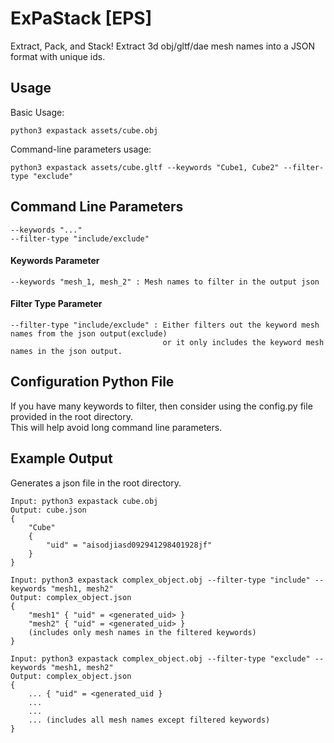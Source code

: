 # ExPaStack [EPS]
Extract, Pack, and Stack! Extract 3d obj/gltf/dae mesh names into a JSON format with unique ids.

## Usage
Basic Usage:
```
python3 expastack assets/cube.obj
```
Command-line parameters usage:
```
python3 expastack assets/cube.gltf --keywords "Cube1, Cube2" --filter-type "exclude"
```


## Command Line Parameters
```
--keywords "..."
--filter-type "include/exclude"
```
#### Keywords Parameter
```
--keywords "mesh_1, mesh_2" : Mesh names to filter in the output json
```

#### Filter Type Parameter
```
--filter-type "include/exclude" : Either filters out the keyword mesh names from the json output(exclude)
                                  or it only includes the keyword mesh names in the json output. 
```


## Configuration Python File
If you have many keywords to filter, then consider using the config.py file provided
in the root directory.<br>
This will help avoid long command line parameters.


## Example Output
Generates a json file in the root directory.
```
Input: python3 expastack cube.obj
Output: cube.json
{
    "Cube"
    {
        "uid" = "aisodjiasd092941298401928jf"
    }
}
```
```
Input: python3 expastack complex_object.obj --filter-type "include" --keywords "mesh1, mesh2"
Output: complex_object.json
{
    "mesh1" { "uid" = <generated_uid> }
    "mesh2" { "uid" = <generated_uid> }
    (includes only mesh names in the filtered keywords)
}
```
```
Input: python3 expastack complex_object.obj --filter-type "exclude" --keywords "mesh1, mesh2"
Output: complex_object.json
{
    ... { "uid" = <generated_uid }
    ...
    ...
    ... (includes all mesh names except filtered keywords)
}
```
